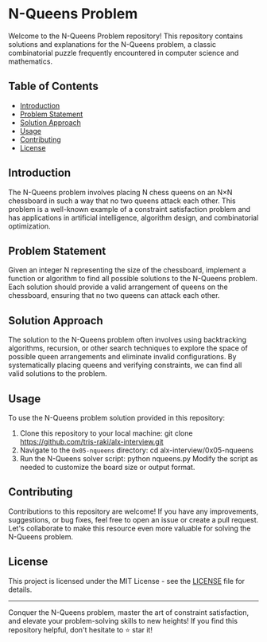# N-Queens Problem

Welcome to the N-Queens Problem repository! This repository contains solutions and explanations for the N-Queens problem, a classic combinatorial puzzle frequently encountered in computer science and mathematics.

## Table of Contents
- [Introduction](#introduction)
- [Problem Statement](#problem-statement)
- [Solution Approach](#solution-approach)
- [Usage](#usage)
- [Contributing](#contributing)
- [License](#license)

## Introduction
The N-Queens problem involves placing N chess queens on an N×N chessboard in such a way that no two queens attack each other. This problem is a well-known example of a constraint satisfaction problem and has applications in artificial intelligence, algorithm design, and combinatorial optimization.

## Problem Statement
Given an integer N representing the size of the chessboard, implement a function or algorithm to find all possible solutions to the N-Queens problem. Each solution should provide a valid arrangement of queens on the chessboard, ensuring that no two queens can attack each other.

## Solution Approach
The solution to the N-Queens problem often involves using backtracking algorithms, recursion, or other search techniques to explore the space of possible queen arrangements and eliminate invalid configurations. By systematically placing queens and verifying constraints, we can find all valid solutions to the problem.

## Usage
To use the N-Queens problem solution provided in this repository:
1. Clone this repository to your local machine:
	git clone https://github.com/tris-raki/alx-interview.git
2. Navigate to the `0x05-nqueens` directory:
	cd alx-interview/0x05-nqueens
3. Run the N-Queens solver script:
	python nqueens.py
Modify the script as needed to customize the board size or output format.

## Contributing
Contributions to this repository are welcome! If you have any improvements, suggestions, or bug fixes, feel free to open an issue or create a pull request. Let's collaborate to make this resource even more valuable for solving the N-Queens problem.

## License
This project is licensed under the MIT License - see the [LICENSE](LICENSE) file for details.

---

Conquer the N-Queens problem, master the art of constraint satisfaction, and elevate your problem-solving skills to new heights! If you find this repository helpful, don't hesitate to ⭐️ star it!
